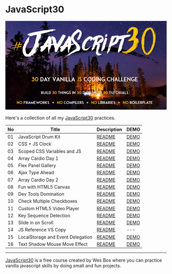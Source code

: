 # JavaScript30

![](./Javascript30_cover.jpg)

Here's a collection of all my [JavaScript30](https://javascript30.com/) practices.


| No  | Title                             | Description                                                                                                   | DEMO                                                                                    |
| --- | --------------------------------- | ------------------------------------------------------------------------------------------------------------- | --------------------------------------------------------------------------------------- |
| 01  | JavaScript Drum Kit               | [README](https://github.com/KellyCHI22/JavaScript30/blob/main/01-JavaScript-Drum-Kit/README.md)               | [DEMO](https://kellychi22.github.io/JavaScript30/01-JavaScript-Drum-Kit/)               |
| 02  | CSS + JS Clock                    | [README](https://github.com/KellyCHI22/JavaScript30/blob/main/02-JS-and-CS-Clock/README.md)                   | [DEMO](https://kellychi22.github.io/JavaScript30/02-JS-and-CS-Clock/)                   |
| 03  | Scoped CSS Variables and JS       | [README](https://github.com/KellyCHI22/JavaScript30/blob/main/03-CSS-Variables/README.md)                     | [DEMO](https://kellychi22.github.io/JavaScript30/03-CSS-Variables/)                     |
| 04  | Array Cardio Day 1                | [README](https://github.com/KellyCHI22/JavaScript30/blob/main/04-Array-Cardio-Day-1/README.md)                | [DEMO](https://kellychi22.github.io/JavaScript30/04-Array-Cardio-Day-1/)                |
| 05  | Flex Panel Gallery                | [README](https://github.com/KellyCHI22/JavaScript30/tree/main/05-Flex-Panel-Gallery)                          | [DEMO](https://kellychi22.github.io/JavaScript30/05-Flex-Panel-Gallery/)                |
| 06  | Ajax Type Ahead                   | [README](https://github.com/KellyCHI22/JavaScript30/blob/main/06-Type-Ahead/README.md)                        | [DEMO](https://kellychi22.github.io/JavaScript30/06-Type-Ahead/)                        |
| 07  | Array Cardio Day 2                | [README](https://github.com/KellyCHI22/JavaScript30/blob/main/07-Array-Cardio-Day-2/README.md)                | [DEMO](https://kellychi22.github.io/JavaScript30/07-Array-Cardio-Day-2/)                |
| 08  | Fun with HTML5 Canvas             | [README](https://github.com/KellyCHI22/JavaScript30/blob/main/08-Fun-with-HTML5-Canvas/README.md)             | [DEMO](https://kellychi22.github.io/JavaScript30/08-Fun-with-HTML5-Canvas/)             |
| 09  | Dev Tools Domination              | [README](https://github.com/KellyCHI22/JavaScript30/blob/main/09-Dev-Tools-Domination/README.md)              | [DEMO](https://kellychi22.github.io/JavaScript30/09-Dev-Tools-Domination/)              |
| 10  | Check Multiple Checkboxes         | [README](https://github.com/KellyCHI22/JavaScript30/blob/main/10-Hold-Shift-and-Check-Checkboxes/README.md)   | [DEMO](https://kellychi22.github.io/JavaScript30/10-Hold-Shift-and-Check-Checkboxes/)   |
| 11  | Custom HTML5 Video Player         | [README](https://github.com/KellyCHI22/JavaScript30/blob/main/11-Custom-Video-Player/README.md)               | [DEMO](https://kellychi22.github.io/JavaScript30/11-Custom-Video-Player/)               |
| 12  | Key Sequence Detection            | [README](https://github.com/KellyCHI22/JavaScript30/blob/main/12-Key-Sequence-Detection/README.md)            | [DEMO](https://kellychi22.github.io/JavaScript30/12-Key-Sequence-Detection/)            |
| 13  | Slide in on Scroll                | [README](https://github.com/KellyCHI22/JavaScript30/blob/main/13-Slide-in-on-Scroll/README.md)                | [DEMO](https://kellychi22.github.io/JavaScript30/13-Slide-in-on-Scroll/)                |
| 14  | JS Reference VS Copy              | [README](https://github.com/KellyCHI22/JavaScript30/blob/main/14-JavaScript-References-VS-Copying/README.md)  | ---                                                                                     |
| 15  | LocalStorage and Event Delegation | [README](https://github.com/KellyCHI22/JavaScript30/blob/main/15-LocalStorage-and-Event-Delegation/README.md) | [DEMO](https://kellychi22.github.io/JavaScript30/15-LocalStorage-and-Event-Delegation/) |
| 16  | Text Shadow Mouse Move Effect     | [README](https://github.com/KellyCHI22/JavaScript30/blob/main/16-Mouse-Move-Shadow/README.md)                 | [DEMO](https://kellychi22.github.io/JavaScript30/16-Mouse-Move-Shadow/)                 |

___

[JavaScript30](https://javascript30.com/) is a free course created by Wes Bos where you can practice vanilla javascript skills by doing small and fun projects.